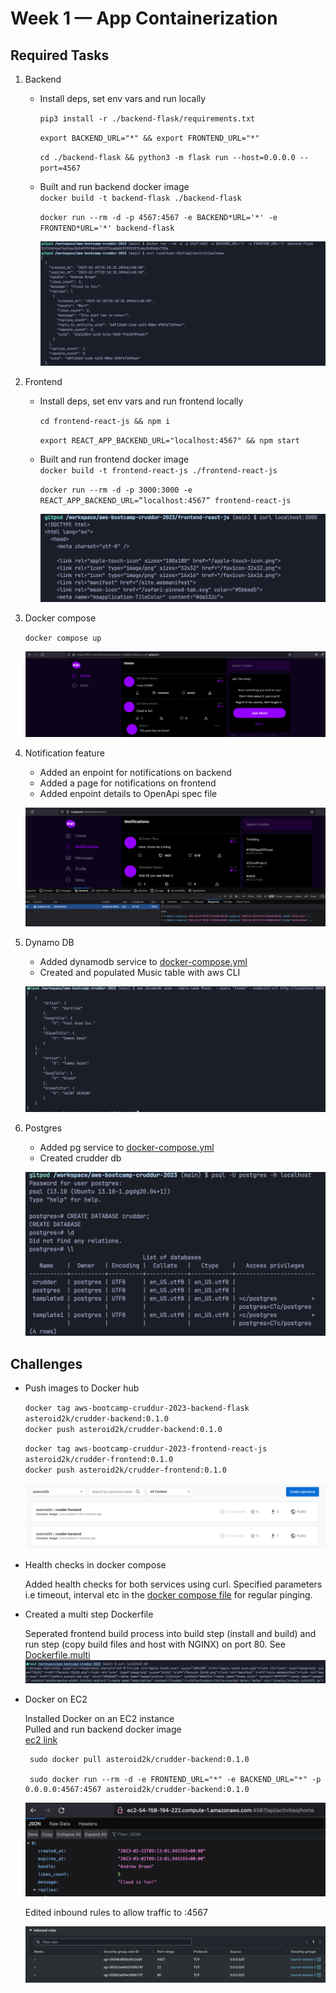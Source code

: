 # Week 1 — App Containerization

## Required Tasks

1. Backend

   - Install deps, set env vars and run locally

     `pip3 install -r ./backend-flask/requirements.txt`

     `export BACKEND_URL="*" && export FRONTEND_URL="*"`

     `cd ./backend-flask && python3 -m flask run --host=0.0.0.0 --port=4567`

   - Built and run backend docker image  
     `docker build -t backend-flask ./backend-flask`

     `docker run --rm -d -p 4567:4567 -e BACKEND*URL='*' -e FRONTEND*URL='*' backend-flask`

     ![architectural diagram](assets/week1/local_backend.png)

2. Frontend

   - Install deps, set env vars and run frontend locally

     `cd frontend-react-js && npm i`

     `export REACT_APP_BACKEND_URL="localhost:4567" && npm start`

   - Built and run frontend docker image  
     `docker build -t frontend-react-js ./frontend-react-js`

     `docker run --rm -d -p 3000:3000 -e REACT_APP_BACKEND_URL=“localhost:4567” frontend-react-js`

     ![architectural diagram](assets/week1/local_frontend.png)

3. Docker compose

   `docker compose up`

   ![architectural diagram](assets/week1/exposed_stack.png)

4. Notification feature

   - Added an enpoint for notifications on backend
   - Added a page for notifications on frontend
   - Added enpoint details to OpenApi spec file

   ![notification feature](assets/week1/notification_feature.png)

5. Dynamo DB

   - Added dynamodb service to [docker-compose.yml](/docker-compose.yml)
   - Created and populated Music table with aws CLI

   ![local dynamodb](assets/week1/local_dynamodb.png)

6. Postgres

   - Added pg service to [docker-compose.yml](/docker-compose.yml)
   - Created crudder db

   ![pg](assets/week1/pg.png)

## Challenges

- Push images to Docker hub

  `docker tag aws-bootcamp-cruddur-2023-backend-flask asteroid2k/crudder-backend:0.1.0`  
  `docker push asteroid2k/crudder-backend:0.1.0`

  `docker tag aws-bootcamp-cruddur-2023-frontend-react-js asteroid2k/crudder-frontend:0.1.0`  
  `docker push asteroid2k/crudder-frontend:0.1.0`

  ![architectural diagram](assets/week1/dockerhub_images.png)

- Health checks in docker compose

  Added health checks for both services using curl. Specified parameters i.e timeout, interval etc in the [docker compose file](/docker-compose.yml) for regular pinging.

- Created a multi step Dockerfile

  Seperated frontend build process into build step (install and build) and run step (copy build files and host with NGINX) on port 80. See [Dockerfile.multi](/frontend-react-js/Dockerfile.multi)  
  ![architectural diagram](assets/week1/multi_step.png)

- Docker on EC2

  Installed Docker on an EC2 instance  
  Pulled and run backend docker image  
  [ec2 link](http://ec2-54-158-194-222.compute-1.amazonaws.com:4567/api/activities/home)

  ```
   sudo docker pull asteroid2k/crudder-backend:0.1.0

   sudo docker run --rm -d -e FRONTEND_URL="*" -e BACKEND_URL="*" -p 0.0.0.0:4567:4567 asteroid2k/crudder-backend:0.1.0

  ```

  ![ec2 docker](assets/week1/ec2_docker.png)

  Edited inbound rules to allow traffic to :4567

  ![ec2 docker SG](assets/week1/ec2_docker_sg.png)
